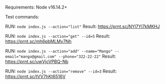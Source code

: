 Requirements: Node v16.14.2+

Test commands:

RUN: `node index.js --action="list"`
Result: https://prnt.sc/NYl7Yl7kMKHJ

RUN: `node index.js --action="get" --id=5`
Result: https://prnt.sc/mh6pbMLMv7Nh

RUN: `node index.js --action="add" --name="Mango" --email="mango@gmail.com" --phone="322-22-22"`
Result: https://prnt.sc/uwVjcVPBQ-Nb

RUN: `node index.js --action="remove" --id=3`
Result: https://prnt.sc/tVV7hKt6516V